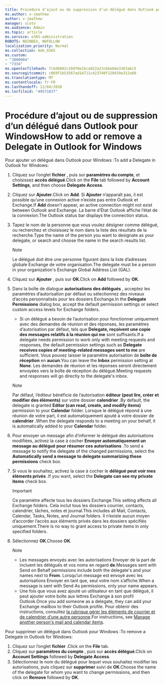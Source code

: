 ```yaml
---
title: Procédure d’ajout ou de suppression d’un délégué dans Outlook pour Windows
ms.author: v-jmathew
author: v-jmathew
manager: scotv
ms.audience: Admin
ms.topic: article
ms.service: o365-administration
ROBOTS: NOINDEX, NOFOLLOW
localization_priority: Normal
ms.collection: Adm_O365
ms.custom:
- "3800004"
- "7334"
ms.openlocfilehash: fcbd6082c104f0e1bca022a23cbbeb6e3363a6c5
ms.sourcegitcommit: c069f1b53567ad14711c423740f120439a312a60
ms.translationtype: MT
ms.contentlocale: fr-FR
ms.lasthandoff: 12/04/2020
ms.locfileid: "49571837"
---
```

# <a name="how-to-add-or-remove-a-delegate-in-outlook-for-windows"></a><span data-ttu-id="53d7b-102">Procédure d’ajout ou de suppression d’un délégué dans Outlook pour Windows</span><span class="sxs-lookup"><span data-stu-id="53d7b-102">How to add or remove a Delegate in Outlook for Windows</span></span>

<span data-ttu-id="53d7b-103">Pour ajouter un délégué dans Outlook pour Windows :</span><span class="sxs-lookup"><span data-stu-id="53d7b-103">To add a Delegate in Outlook for Windows:</span></span> 

1. <span data-ttu-id="53d7b-104">Cliquez sur l’onglet **fichier** , puis sur **paramètres du compte**, et choisissez **accès délégué**.</span><span class="sxs-lookup"><span data-stu-id="53d7b-104">Click on the **File** tab followed by **Account Settings**, and then choose **Delegate Access**.</span></span>
2. <span data-ttu-id="53d7b-105">Cliquez sur **Ajouter**.</span><span class="sxs-lookup"><span data-stu-id="53d7b-105">Click on **Add**.</span></span> <span data-ttu-id="53d7b-106">Si **Ajouter** n’apparaît pas, il est possible qu’une connexion active n’existe pas entre Outlook et Exchange.</span><span class="sxs-lookup"><span data-stu-id="53d7b-106">If **Add** doesn’t appear, an active connection might not exist between Outlook and Exchange.</span></span> <span data-ttu-id="53d7b-107">La barre d’État Outlook affiche l’état de la connexion.</span><span class="sxs-lookup"><span data-stu-id="53d7b-107">The Outlook status bar displays the connection status.</span></span>
3. <span data-ttu-id="53d7b-108">Tapez le nom de la personne que vous voulez désigner comme délégué, ou recherchez et choisissez le nom dans la liste des résultats de la recherche.</span><span class="sxs-lookup"><span data-stu-id="53d7b-108">Type the name of the person you want to designate as your delegate, or search and choose the name in the search results list.</span></span>

    > [!NOTE]
    > <span data-ttu-id="53d7b-109">Le délégué doit être une personne figurant dans la liste d’adresses globale Exchange de votre organisation.</span><span class="sxs-lookup"><span data-stu-id="53d7b-109">The delegate must be a person in your organization's Exchange Global Address List (GAL).</span></span>
4. <span data-ttu-id="53d7b-110">Cliquez sur **Ajouter** , puis sur **OK**.</span><span class="sxs-lookup"><span data-stu-id="53d7b-110">Click on **Add** followed by **OK**.</span></span>
5. <span data-ttu-id="53d7b-111">Dans la boîte de dialogue **autorisations des délégués** , acceptez les paramètres d’autorisation par défaut ou sélectionnez des niveaux d’accès personnalisés pour les dossiers Exchange.</span><span class="sxs-lookup"><span data-stu-id="53d7b-111">In the **Delegate Permissions** dialog box, accept the default permission settings or select custom access levels for Exchange folders.</span></span>

    - <span data-ttu-id="53d7b-112">Si un délégué a besoin de l’autorisation pour fonctionner uniquement avec des demandes de réunion et des réponses, les paramètres d’autorisation par défaut, tels que **Delegate, reçoivent une copie des messages relatifs à la réunion qui me** sont suffisants.</span><span class="sxs-lookup"><span data-stu-id="53d7b-112">If a delegate needs permission to work only with meeting requests and responses, the default permission settings such as **Delegate receives copies of meeting-related messages sent to me** are sufficient.</span></span> <span data-ttu-id="53d7b-113">Vous pouvez laisser le paramètre autorisation de **boîte de réception** en **aucun**.</span><span class="sxs-lookup"><span data-stu-id="53d7b-113">You can leave the **Inbox** permission setting at **None**.</span></span> <span data-ttu-id="53d7b-114">Les demandes de réunion et les réponses seront directement envoyées vers la boîte de réception du délégué.</span><span class="sxs-lookup"><span data-stu-id="53d7b-114">Meeting requests and responses will go directly to the delegate's inbox.</span></span>

    > [!NOTE]
    > <span data-ttu-id="53d7b-115">Par défaut, l’éditeur bénéficie de l’autorisation **éditeur (peut lire, créer et modifier des éléments)** sur votre dossier **calendrier** .</span><span class="sxs-lookup"><span data-stu-id="53d7b-115">By default, the delegate is granted **Editor (can read, create, and modify items)** permission to your **Calendar** folder.</span></span> <span data-ttu-id="53d7b-116">Lorsque le délégué répond à une réunion de votre part, il est automatiquement ajouté à votre dossier de **calendrier** .</span><span class="sxs-lookup"><span data-stu-id="53d7b-116">When the delegate responds to a meeting on your behalf, it is automatically added to your **Calendar** folder.</span></span>

5. <span data-ttu-id="53d7b-117">Pour envoyer un message afin d’informer le délégué des autorisations modifiées, activez la case à cocher **Envoyer automatiquement un message au délégué pour résumer ces autorisations** .</span><span class="sxs-lookup"><span data-stu-id="53d7b-117">To send a message to notify the delegate of the changed permissions, select the **Automatically send a message to delegate summarizing these permissions** check box.</span></span>
6. <span data-ttu-id="53d7b-118">Si vous le souhaitez, activez la case à cocher le **délégué peut voir mes éléments privés** .</span><span class="sxs-lookup"><span data-stu-id="53d7b-118">If you want, select the **Delegate can see my private items** check box.</span></span>

    > [!IMPORTANT]
    > <span data-ttu-id="53d7b-119">Ce paramètre affecte tous les dossiers Exchange.</span><span class="sxs-lookup"><span data-stu-id="53d7b-119">This setting affects all Exchange folders.</span></span> <span data-ttu-id="53d7b-120">Cela inclut tous les dossiers courrier, contacts, calendrier, tâches, notes et journal.</span><span class="sxs-lookup"><span data-stu-id="53d7b-120">This includes all Mail, Contacts, Calendar, Tasks, Notes, and Journal folders.</span></span> <span data-ttu-id="53d7b-121">Il n’existe aucun moyen d’accorder l’accès aux éléments privés dans les dossiers spécifiés uniquement.</span><span class="sxs-lookup"><span data-stu-id="53d7b-121">There is no way to grant access to private items in only specified folders.</span></span>

7. <span data-ttu-id="53d7b-122">Sélectionnez **OK**.</span><span class="sxs-lookup"><span data-stu-id="53d7b-122">Choose **OK**.</span></span>

    > [!NOTE]
    >
    > - <span data-ttu-id="53d7b-123">Les messages envoyés avec les autorisations Envoyer de la part de incluent les délégués et vos noms en regard **de**.</span><span class="sxs-lookup"><span data-stu-id="53d7b-123">Messages sent with Send on Behalf permissions include both the delegate's and your names next to **From**.</span></span> <span data-ttu-id="53d7b-124">Lorsqu’un message est envoyé avec les autorisations Envoyer en tant que, seul votre nom s’affiche.</span><span class="sxs-lookup"><span data-stu-id="53d7b-124">When a message is sent with Send As permissions, only your name appears.</span></span>
    > - <span data-ttu-id="53d7b-125">Une fois que vous avez ajouté un utilisateur en tant que délégué, il peut ajouter votre boîte aux lettres Exchange à son profil Outlook.</span><span class="sxs-lookup"><span data-stu-id="53d7b-125">Once you add someone as a delegate, they can add your Exchange mailbox to their Outlook profile.</span></span> <span data-ttu-id="53d7b-126">Pour obtenir des instructions, consultez [la rubrique gérer les éléments de courrier et de calendrier d’une autre personne](https://support.microsoft.com/office/manage-another-person-s-mail-and-calendar-items-afb79d6b-2967-43b9-a944-a6b953190af5).</span><span class="sxs-lookup"><span data-stu-id="53d7b-126">For instructions, see [Manage another person's mail and calendar items](https://support.microsoft.com/office/manage-another-person-s-mail-and-calendar-items-afb79d6b-2967-43b9-a944-a6b953190af5).</span></span>

<span data-ttu-id="53d7b-127">Pour supprimer un délégué dans Outlook pour Windows :</span><span class="sxs-lookup"><span data-stu-id="53d7b-127">To remove a Delegate in Outlook for Windows:</span></span>

1. <span data-ttu-id="53d7b-128">Cliquez sur l’onglet **fichier** .</span><span class="sxs-lookup"><span data-stu-id="53d7b-128">Click on the **File** tab.</span></span>
2. <span data-ttu-id="53d7b-129">Cliquez sur **paramètres du compte** , puis sur **accès délégué**.</span><span class="sxs-lookup"><span data-stu-id="53d7b-129">Click on **Account Settings** followed by **Delegate Access**.</span></span>
3. <span data-ttu-id="53d7b-130">Sélectionnez le nom du délégué pour lequel vous souhaitez modifier les autorisations, puis cliquez sur **supprimer** suivi de **OK**.</span><span class="sxs-lookup"><span data-stu-id="53d7b-130">Choose the name of the delegate for whom you want to change permissions, and then click on **Remove** followed by **OK**.</span></span>
